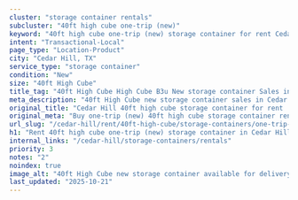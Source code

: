```yaml
---
cluster: "storage container rentals"
subcluster: "40ft high cube one-trip (new)"
keyword: "40ft high cube one-trip (new) storage container for rent Cedar Hill, TX"
intent: "Transactional-Local"
page_type: "Location-Product"
city: "Cedar Hill, TX"
service_type: "storage container"
condition: "New"
size: "40ft High Cube"
title_tag: "40ft High Cube High Cube B3u New storage container Sales in Cedar Hill | LC Container"
meta_description: "40ft High Cube new storage container sales in Cedar Hill. High cube containers with extra height. Fast delivery, competitive pricing. Serving storage containers area. Quote ID: FWG. Call (214) 524-4168 for your free quote today."
original_title: "Cedar Hill 40ft high cube storage container for rent | LC"
original_meta: "Buy one-trip (new) 40ft high cube storage container rent with local delivery in Cedar Hill, TX. LC Container — local Since 2003. Request a fast quote today."
url_slug: "/cedar-hill/rent/40ft-high-cube/storage-containers/one-trip-new"
h1: "Rent 40ft high cube one-trip (new) storage container in Cedar Hill"
internal_links: "/cedar-hill/storage-containers/rentals"
priority: 3
notes: "2"
noindex: true
image_alt: "40ft High Cube new storage container available for delivery in Cedar Hill"
last_updated: "2025-10-21"
---
```


<!-- TODO: Add unique city/inventory copy, images, and internal links here. -->
